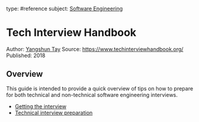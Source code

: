 type: #reference
subject: [Software Engineering](Software-Engineering.md)
<!-- Subject should be a hub note -->
# Tech Interview Handbook

Author: [Yangshun Tay](https://www.linkedin.com/in/yangshun/)
Source: https://www.techinterviewhandbook.org/
Published: 2018

## Overview

This guide is intended to provide a quick overview of tips on how to prepare for both technical and non-technical software engineering interviews.

- [Getting the interview](Getting-the-interview.md)
- [Technical interview preparation](Technical-interview-preparation.md)
